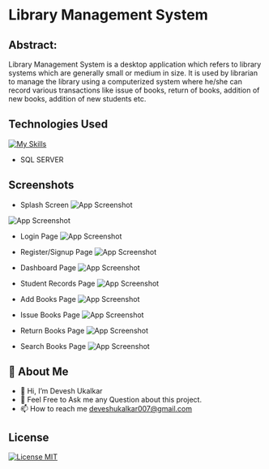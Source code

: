 # Library Management System
## Abstract:

Library Management System is a desktop application which refers to library systems which are generally small or medium in size. It is used by librarian to manage the library using a computerized system where he/she can record various transactions like issue of books, return of books, addition of new books, addition of new students etc.


## Technologies Used

[![My Skills](https://skillicons.dev/icons?i=dotnet,visualstudio&theme=dark)](https://github.com/iamcoderdevesh)

- SQL SERVER 

## Screenshots

- Splash Screen
![App Screenshot](https://intensional-chair.000webhostapp.com/Library_Management_System/Screenshot%20(505).png)

![App Screenshot](https://intensional-chair.000webhostapp.com/Library_Management_System/Screenshot%20(506).png)

- Login Page
![App Screenshot](https://intensional-chair.000webhostapp.com/Library_Management_System/Screenshot%20(507).png)

- Register/Signup Page
![App Screenshot](https://intensional-chair.000webhostapp.com/Library_Management_System/Screenshot%20(508).png)

- Dashboard Page
![App Screenshot](https://intensional-chair.000webhostapp.com/Library_Management_System/Screenshot%20(509).png)

- Student Records Page
![App Screenshot](https://intensional-chair.000webhostapp.com/Library_Management_System/Screenshot%20(510).png)

- Add Books Page
![App Screenshot](https://intensional-chair.000webhostapp.com/Library_Management_System/Screenshot%20(511).png)

- Issue Books Page
![App Screenshot](https://intensional-chair.000webhostapp.com/Library_Management_System/Screenshot%20(512).png)

- Return Books Page
![App Screenshot](https://intensional-chair.000webhostapp.com/Library_Management_System/Screenshot%20(513).png)

- Search Books Page
![App Screenshot](https://intensional-chair.000webhostapp.com/Library_Management_System/Screenshot%20(514).png)


## 🚀 About Me
- 👋 Hi, I’m Devesh Ukalkar
- 💬 Feel Free to Ask me any Question about this project.
- 📫 How to reach me deveshukalkar007@gmail.com

## License

[![License MIT](https://img.shields.io/badge/license-MIT-blue.svg)](LICENSE)
